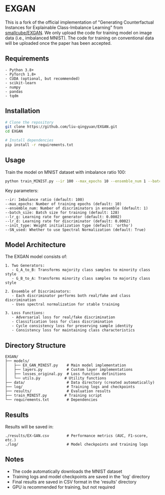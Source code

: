 # EXGAN
This is a fork of the official implementation of "Generating Counterfactual Instances for Explainable Class-Imbalance Learning" from [smallcube/EXGAN](https://github.com/smallcube/EXGAN). We only upload the code for training model on image data (i.e., imbalanced MNIST).
The code for training on conventional data will be uploaded once the paper has been accepted.

## Requirements
```
- Python 3.8+
- PyTorch 1.8+
- CUDA (optional, but recommended)
- scikit-learn
- numpy
- pandas
- tqdm
```

## Installation
```bash
# Clone the repository
git clone https://github.com/liu-qingyuan/EXGAN.git
cd EXGAN

# Install dependencies
pip install -r requirements.txt
```

## Usage
Train the model on MNIST dataset with imbalance ratio 100:
```bash
python train_MINIST.py --ir 100 --max_epochs 10 --ensemble_num 1 --batch_size 128
```

Key parameters:
```
--ir: Imbalance ratio (default: 100)
--max_epochs: Number of training epochs (default: 10)
--ensemble_num: Number of discriminators in ensemble (default: 1)
--batch_size: Batch size for training (default: 128)
--lr_g: Learning rate for generator (default: 0.0002)
--lr_d: Learning rate for discriminator (default: 0.0002)
--init_type: Weight initialization type (default: 'ortho')
--SN_used: Whether to use Spectral Normalization (default: True)
```

## Model Architecture
The EXGAN model consists of:
```
1. Two Generators:
   - G_A_to_B: Transforms majority class samples to minority class style
   - G_B_to_A: Transforms minority class samples to majority class style

2. Ensemble of Discriminators:
   - Each discriminator performs both real/fake and class discrimination
   - Uses spectral normalization for stable training

3. Loss Functions:
   - Adversarial loss for real/fake discrimination
   - Classification loss for class discrimination
   - Cycle consistency loss for preserving sample identity
   - Consistency loss for maintaining class characteristics
```

## Directory Structure
```
EXGAN/
├── models/
│   ├── EX_GAN_MINIST.py    # Main model implementation
│   ├── layers.py           # Custom layer implementations
│   ├── losses_original.py  # Loss function definitions
│   └── utils.py           # Utility functions
├── data/                   # Data directory (created automatically)
├── log/                    # Training logs and checkpoints
├── results/                # Evaluation results
├── train_MINIST.py        # Training script
└── requirements.txt        # Dependencies
```

## Results
Results will be saved in:
```
./results/EX-GAN.csv        # Performance metrics (AUC, F1-score, etc.)
./log/                      # Model checkpoints and training logs
```

## Notes
- The code automatically downloads the MNIST dataset
- Training logs and model checkpoints are saved in the 'log' directory
- Final results are saved in CSV format in the 'results' directory
- GPU is recommended for training, but not required
